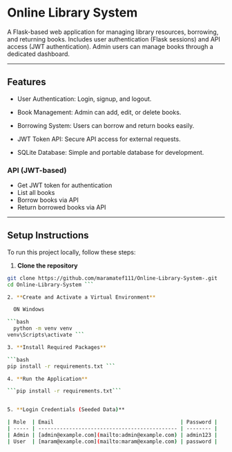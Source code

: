 # Online Library System

A Flask-based web application for managing library resources, borrowing, and returning books. Includes user authentication (Flask sessions) and API access (JWT authentication). Admin users can manage books through a dedicated dashboard.

---

## Features

- User Authentication: Login, signup, and logout.

- Book Management: Admin can add, edit, or delete books.

- Borrowing System: Users can borrow and return books easily.

- JWT Token API: Secure API access for external requests.

- SQLite Database: Simple and portable database for development.

### API (JWT-based)
- Get JWT token for authentication
- List all books
- Borrow books via API
- Return borrowed books via API

---

## Setup Instructions

To run this project locally, follow these steps:

1. **Clone the repository**
```bash
git clone https://github.com/maramatef111/Online-Library-System-.git
cd Online-Library-System ```

2. **Create and Activate a Virtual Environment**

  ON Windows

```bash
  python -m venv venv
venv\Scripts\activate ```

3. **Install Required Packages**

```bash
pip install -r requirements.txt ```

4. **Run the Application**

```pip install -r requirements.txt```


5. **Login Credentials (Seeded Data)**

| Role  | Email                                         | Password |
| ----- | --------------------------------------------- | -------- |
| Admin | [admin@example.com](mailto:admin@example.com) | admin123 |
| User  | [maram@example.com](mailto:maram@example.com) | password |







